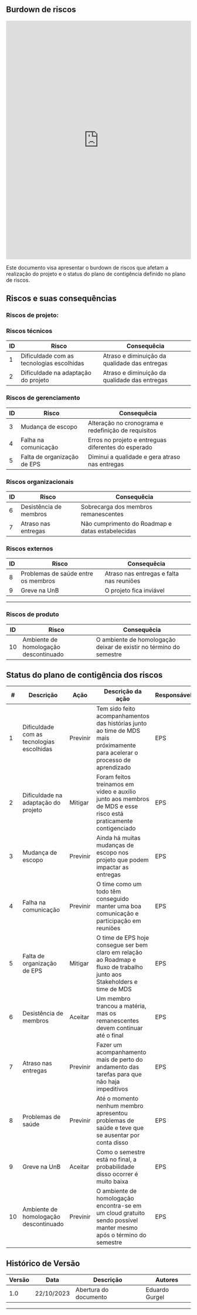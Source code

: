 ## Burdown de riscos

<iframe frameborder="0"style="width:100%;height:650px;" src="https://docs.google.com/spreadsheets/d/e/2PACX-1vTCtS0Cd4mHkHYpUfP_hAuh-J1k8zaIN26UnlMsCFj1wwIbgzJtMrL7Kb6C-BVSjXoJ8vneWihCPIk6/pubhtml?widget=true&amp;headers=false"></iframe>

Este documento visa apresentar o burdown de riscos que afetam a realização do projeto e o status do plano de contigência definido no plano de riscos.

## Riscos e suas consequências

### Riscos de projeto:

### Riscos técnicos
| ID | Risco | Consequêcia |
|--|--|--|
| 1 | Dificuldade com as tecnologias escolhidas | Atraso e diminuição da qualidade das entregas  |
| 2 | Dificuldade na adaptação do projeto | Atraso e diminuição da qualidade das entregas  |

### Riscos de gerenciamento
| ID | Risco | Consequêcia |
|--|--|--|
| 3 | Mudança de escopo | Alteração no cronograma e redefinição de requisitos |
| 4 | Falha na comunicação | Erros no projeto e entreguas diferentes do esperado |
| 5 | Falta de organização de EPS | Diminui a qualidade e gera atraso nas entregas |

### Riscos organizacionais
| ID | Risco | Consequêcia |
|--|--|--|
| 6 | Desistência de membros | Sobrecarga dos membros remanescentes |
| 7 | Atraso nas entregas | Não cumprimento do Roadmap e datas estabelecidas |

### Riscos externos
| ID | Risco | Consequêcia |
|--|--|--|
| 8 | Problemas de saúde entre os membros  | Atraso nas entregas e falta nas reuniões |
| 9 | Greve na UnB | O projeto fica inviável

<hr>

### Riscos de produto
| ID | Risco | Consequêcia |
|--|--|--|
| 10 | Ambiente de homologação descontinuado | O ambiente de homologação deixar de existir no término do semestre |

## Status do plano de contigência dos riscos

| # | Descrição | Ação | Descrição da ação | Responsável |
| -- | -- | -- | -- | -- |
| 1 | Dificuldade com as tecnologias escolhidas | Previnir | Tem sido feito acompanhamentos das histórias junto ao time de MDS mais próximamente para acelerar o processo de aprendizado | EPS |
| 2 | Dificuldade na adaptação do projeto | Mitigar | Foram feitos treinamos em vídeo e auxílio junto aos membros de MDS e esse risco está praticamente contigenciado | EPS |
| 3 | Mudança de escopo | Previnir | Ainda há muitas mudanças de escopo nos projeto que podem impactar as entregas | EPS |
| 4 | Falha na comunicação | Previnir | O time como um todo têm conseguido manter uma boa comunicação e participação em reuniões | EPS |
| 5 | Falta de organização de EPS | Mitigar | O time de EPS hoje consegue ser bem claro em relação ao Roadmap e fluxo de trabalho junto aos Stakeholders e time de MDS | EPS |
| 6 | Desistência de membros | Aceitar | Um membro trancou a matéria, mas os remanescentes devem continuar até o final | EPS |
| 7 | Atraso nas entregas | Previnir | Fazer um acompanhamento mais de perto do andamento das tarefas para que não haja impeditivos | EPS | 
| 8 | Problemas de saúde | Previnir | Até o momento nenhum membro apresentou problemas de saúde e teve que se ausentar por conta disso | EPS |
| 9 | Greve na UnB | Aceitar | Como o semestre está no final, a probabilidade disso ocorrer é muito baixa | EPS |
| 10 | Ambiente de homologação descontinuado | Previnir | O ambiente de homologação encontra-se em um cloud gratuito sendo possível manter mesmo após o término do semestre | EPS |


## Histórico de Versão

| Versão | Data       | Descrição | Autores |
| ------ | ---------- | --------- | ------- |
| 1.0    | 22/10/2023 | Abertura do documento | Eduardo Gurgel |
---
